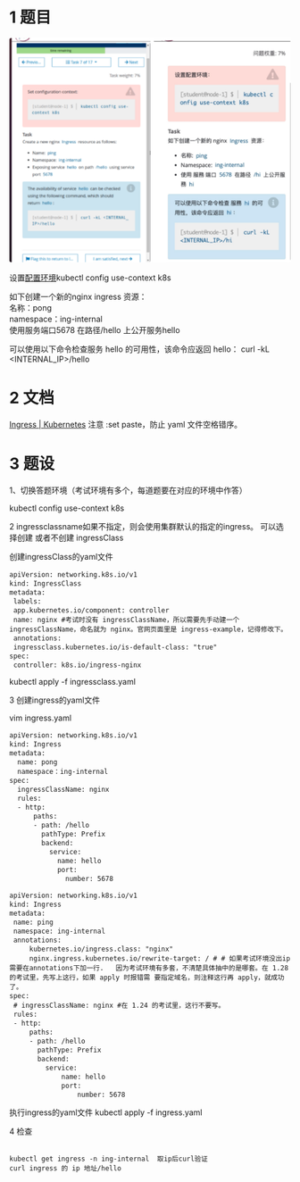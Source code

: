 

# 1 题目


![](image/7cka20240429174625.png)

设置[配置环境](https://so.csdn.net/so/search?q=%E9%85%8D%E7%BD%AE%E7%8E%AF%E5%A2%83&spm=1001.2101.3001.7020)kubectl config use-context k8s

如下创建一个新的nginx ingress 资源：  
名称：pong  
namespace：ing-internal  
使用服务端口5678 在路径/hello 上公开服务hello

可以使用以下命令检查服务 hello 的可用性，该命令应返回 hello：
curl -kL <INTERNAL_IP>/hello

# 2 文档


[Ingress | Kubernetes](https://kubernetes.io/zh/docs/concepts/services-networking/ingress/ "Ingress | Kubernetes")
注意 :set paste，防止 yaml 文件空格错序。


# 3 题设

1、切换答题环境（考试环境有多个，每道题要在对应的环境中作答）

kubectl config use-context k8s


2 
ingressclassname如果不指定，则会使用集群默认的指定的ingress。
可以选择创建 或者不创建 ingressClass 

创建ingressClass的yaml文件

```
apiVersion: networking.k8s.io/v1
kind: IngressClass
metadata:
 labels:
 app.kubernetes.io/component: controller
 name: nginx #考试时没有 ingressClassName，所以需要先手动建一个 ingressClassName，命名就为 nginx。官网页面里是 ingress-example，记得修改下。
 annotations:
 ingressclass.kubernetes.io/is-default-class: "true"
spec:
 controller: k8s.io/ingress-nginx
```

kubectl apply -f ingressclass.yaml


3 
创建ingress的yaml文件

vim ingress.yaml

```
apiVersion: networking.k8s.io/v1
kind: Ingress
metadata:
  name: pong
  namespace：ing-internal
spec:
  ingressClassName: nginx
  rules:
  - http:
      paths:
      - path: /hello
        pathType: Prefix
        backend:
          service:
            name: hello
            port:
              number: 5678
```

```
apiVersion: networking.k8s.io/v1
kind: Ingress
metadata:
 name: ping
 namespace: ing-internal
 annotations:
     kubernetes.io/ingress.class: "nginx" 
     nginx.ingress.kubernetes.io/rewrite-target: / # # 如果考试环境没出ip需要在annotations下加一行.   因为考试环境有多套，不清楚具体抽中的是哪套。在 1.28 的考试里，先写上这行，如果 apply 时报错需 要指定域名，则注释这行再 apply，就成功了。
spec:
 # ingressClassName: nginx #在 1.24 的考试里，这行不要写。
 rules:
 - http:
     paths:
     - path: /hello
       pathType: Prefix
       backend:
         service:
             name: hello
             port:
                 number: 5678
```


执行ingress的yaml文件
kubectl apply -f ingress.yaml 



4 检查 

```text

kubectl get ingress -n ing-internal  取ip后curl验证
curl ingress 的 ip 地址/hello
```



